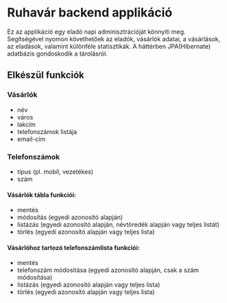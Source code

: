# Ruhavár backend applikáció

Ez az applikáció egy eladó napi adminisztrációját könnyíti meg. Segítségével nyomon követhetőek az eladók, vásárlók adatai, a vásárlások, az eladások, valamint különféle statisztikák. A háttérben JPA(Hibernate) adatbázis gondoskodik a tárolásról.

## Elkészül funkciók

### Vásárlók

- név
- város
- lakcím
- telefonszámok listája
- email-cím

### Telefonszámok
- típus (pl. mobil, vezetékes)
- szám

#### Vásárlók tábla funkciói:
- mentés
- módosítás (egyedi azonosító alapján)
- listázás (egyedi azonosító alapján, névtöredék alapján vagy teljes listát)
- törlés (egyedi azonosító alapján vagy teljes lista)

#### Vásárlóhoz tartozó telefonszámlista funkciói:
- mentés
- telefonszám módosítása (egyedi azonosító alapján, csak a szám módosítása)
- listázás (egyedi azonosító alapján vagy teljes lista)
- törlés (egyedi azonosító alapján vagy teljes lista)

